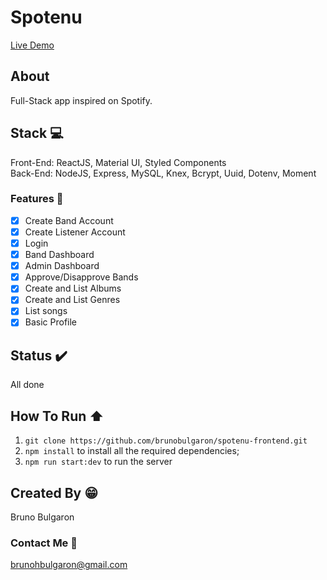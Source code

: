# Spotenu

[Live Demo](https://spotenubruno.web.app/)

## About
Full-Stack app inspired on Spotify.

## Stack :computer:
Front-End: ReactJS, Material UI, Styled Components  
Back-End: NodeJS, Express, MySQL, Knex, Bcrypt, Uuid, Dotenv, Moment

### Features :rocket:

- [X] Create Band Account
- [x] Create Listener Account
- [X] Login
- [X] Band Dashboard
- [X] Admin Dashboard
- [x] Approve/Disapprove Bands
- [X] Create and List Albums
- [X] Create and List Genres
- [x] List songs
- [x] Basic Profile

## Status :heavy_check_mark:
All done

## How To Run :arrow_up:
1. `git clone https://github.com/brunobulgaron/spotenu-frontend.git`
2. `npm install` to install all the required dependencies;
3. `npm run start:dev` to run the server

## Created By :grin:
Bruno Bulgaron

### Contact Me :email:
brunohbulgaron@gmail.com
